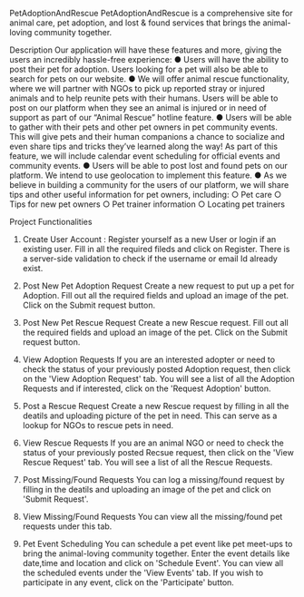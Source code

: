 PetAdoptionAndRescue
PetAdoptionAndRescue is a comprehensive site for animal care, pet adoption, and lost & found services that brings the animal-loving community together.

Description
Our application will have these features and more, giving the users an incredibly hassle-free experience:
● Users will have the ability to post their pet for adoption. Users looking for a pet will also be able to search for pets on our website.
● We will offer animal rescue functionality, where we will partner with NGOs to pick up reported stray or injured animals and to help reunite pets with their humans. Users will be able to post on our platform when they see an animal is injured or in need of support as part of our “Animal Rescue” hotline feature.
● Users will be able to gather with their pets and other pet owners in pet community events. This will give pets and their human companions a chance to socialize and even share tips and tricks they’ve learned along the way! As part of this feature, we will include calendar event scheduling for official events and community events.
● Users will be able to post lost and found pets on our platform. We intend to use geolocation to implement this feature.
● As we believe in building a community for the users of our platform, we will share tips and other useful information for pet owners, including:
○ Pet care
○ Tips for new pet owners
○ Pet trainer information
○ Locating pet trainers

Project Functionalities

1) Create User Account :
Register yourself as a new User or login if an existing user. Fill in all the required fileds and click on Register.
There is a server-side validation to check if the username or email Id already exist.

2) Post New Pet Adoption Request
Create a new request to put up a pet for Adoption. Fill out all the required fields and upload an image of the pet. Click on the Submit request button.

3) Post New Pet Rescue Request
Create a new Rescue request. Fill out all the required fields and upload an image of the pet. Click on the Submit request button.

4) View Adoption Requests
If you are an interested adopter or need to check the status of your previously posted Adoption request, then click on the 'View Adoption Request' tab. You will see a list of all the Adoption Requests and if interested, click on the 'Request Adoption' button.

5) Post a Rescue Request
Create a new Rescue request by filling in all the deatils and uploading picture of the pet in need. This can serve as a lookup for NGOs to rescue pets in need.

6) View Rescue Requests
If you are an animal NGO or need to check the status of your previously posted Recsue request, then click on the 'View Rescue Request' tab. You will see a list of all the Rescue Requests.

7) Post Missing/Found Requests
You can log a missing/found request by filling in the deatils and uploading an image of the pet and click on 'Submit Request'.

8) View Missing/Found Requests
You can view all the missing/found pet requests under this tab.

9) Pet Event Scheduling
You can schedule a pet event like pet meet-ups to bring the animal-loving community together. Enter the event details like date,time and location and click on 'Schedule Event'. You can view all the scheduled events under the 'View Events' tab. If you wish to participate in any event, click on the 'Participate' button.
